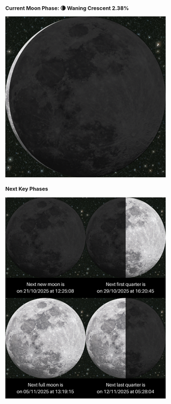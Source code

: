 ### Current Moon Phase: 🌘 Waning Crescent 2.38%
![Moon Phase](moonphase.png)
### Next Key Phases
![Gallery](gallery.png)